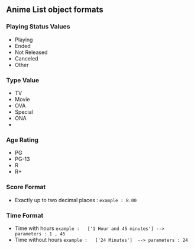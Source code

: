 



## Anime List object formats

### Playing Status Values
  - Playing
  - Ended
  - Not Released
  - Canceled
  - Other


### Type Value
  - TV
  - Movie
  - OVA
  - Special
  - ONA
  - 

### Age Rating
  - PG
  - PG-13
  - R
  - R+


### Score Format
  - Exactly up to two decimal places : `example : 8.00`

### Time Format
  - Time with hours
  ` example :   ['1 Hour and 45 minutes'] -->  parameters : 1 , 45  `
  - Time without hours
     `example :   ['24 Minutes']  --> parameters : 24`
 

